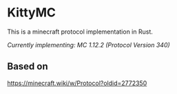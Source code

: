 # KittyMC

This is a minecraft protocol implementation in Rust.

*Currently implementing: MC 1.12.2 (Protocol Version 340)*

## Based on
https://minecraft.wiki/w/Protocol?oldid=2772350